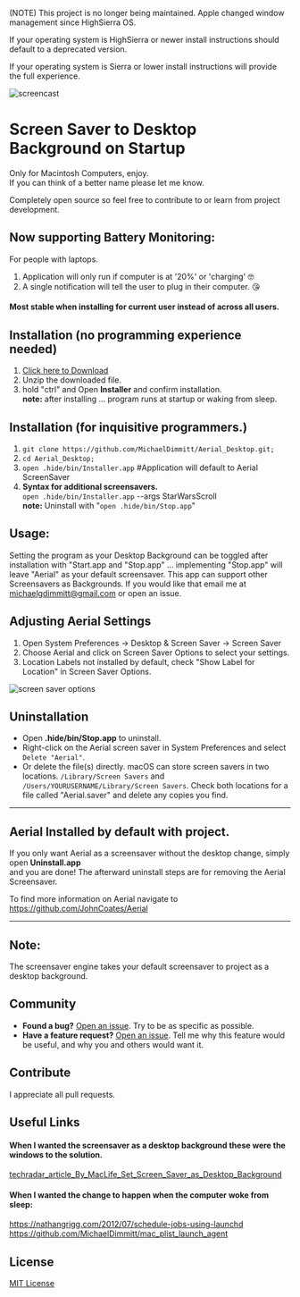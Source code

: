 (NOTE) This project is no longer being maintained. Apple changed window management since HighSierra OS.

If your operating system is HighSierra or newer install instructions should default to a deprecated version.

If your operating system is Sierra or lower install instructions will provide the full experience.

![screencast](https://cloud.githubusercontent.com/assets/499192/10754100/c0e1cc4c-7c95-11e5-9d3b-842d3acc2fd5.gif)

# Screen Saver to Desktop Background on Startup
Only for Macintosh Computers, enjoy. <br>
If you can think of a better name please let me know. 

Completely open source so feel free to contribute to or learn from project development.

## Now supporting Battery Monitoring:
For people with laptops.
1) Application will only run if computer is at '20%' or 'charging' 🤓
2) A single notification will tell the user to plug in their computer. 😘

#### Most stable when installing for current user instead of across all users.
## Installation (no programming experience needed)

1) [Click here to Download](https://github.com/MichaelDimmitt/Aerial_Desktop/releases/download/v9.1/Aerial_Desktop.zip)
2) Unzip the downloaded file.
3) hold "ctrl" and Open **Installer** and confirm installation.<br>
<b>note:</b> after installing ... program runs at startup or waking from sleep.

## Installation (for inquisitive programmers.)

1) `git clone https://github.com/MichaelDimmitt/Aerial_Desktop.git;`
2) `cd Aerial_Desktop;`
3) `open .hide/bin/Installer.app` #Application will default to Aerial ScreenSaver</br> 
4) <b>Syntax for additional screensavers.</b></br>
`open .hide/bin/Installer.app` --args StarWarsScroll</br> 
<b>note:</b> Uninstall with "`open .hide/bin/Stop.app`"

## Usage: 
Setting the program as your Desktop Background can be toggled after installation with "Start.app and "Stop.app" ... implementing "Stop.app" will leave "Aerial" as your default screensaver. This app can support other Screensavers as Backgrounds. If you would like that email me at michaelgdimmitt@gmail.com or open an issue.

## Adjusting Aerial Settings

1. Open System Preferences -> Desktop & Screen Saver -> Screen Saver
2. Choose Aerial and click on Screen Saver Options to select your settings.
3. Location Labels not installed by default, check "Show Label for Location" in Screen Saver Options.

![screen saver options](https://user-images.githubusercontent.com/11463275/28892748-f6b50d30-779c-11e7-9c28-56b5727e0aa4.png)

## Uninstallation

* Open **.hide/bin/Stop.app** to uninstall.
* Right-click on the Aerial screen saver in System Preferences and select `Delete "Aerial"`.
* Or delete the file(s) directly. macOS can store screen savers in two locations. `/Library/Screen Savers` and `/Users/YOURUSERNAME/Library/Screen Savers`. Check both locations for a file called "Aerial.saver" and delete any copies you find.

<hr>

## Aerial Installed by default with project. 

If you only want Aerial as a screensaver without the desktop change, simply open **Uninstall.app**<br>
and you are done! The afterward uninstall steps are for removing the Aerial Screensaver.

To find more information on Aerial navigate to 
https://github.com/JohnCoates/Aerial<br><hr>

## Note:

The screensaver engine takes your default screensaver to project as a desktop background.<br>

## Community
- **Found a bug?** [Open an issue](https://github.com/MichaelDimmitt/ScreenSaver_to_DesktopBackground_mac/issues/new). Try to be as specific as possible.
- **Have a feature request?** [Open an issue](https://github.com/MichaelDimmitt/ScreenSaver_to_DesktopBackground_mac/issues/new). Tell me why this feature would be useful, and why you and others would want it.

## Contribute
I appreciate all pull requests.

## Useful Links

#### When I wanted the screensaver as a desktop background these were the windows to the solution.

<a href="http://www.techradar.com/how-to/computing/apple/easy-mac-hacks-set-screen-saver-as-desktop-background-1305622">techradar_article_By_MacLife_Set_Screen_Saver_as_Desktop_Background</a>

#### When I wanted the change to happen when the computer woke from sleep:
https://nathangrigg.com/2012/07/schedule-jobs-using-launchd
https://github.com/MichaelDimmitt/mac_plist_launch_agent

## License
[MIT License](https://raw.githubusercontent.com/MichaelDimmitt/ScreenSaver_to_DesktopBackground_mac/master/LICENSE)
